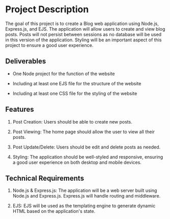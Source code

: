 # Project Description

The goal of this project is to create a Blog web application using Node.js, Express.js, and EJS. 
The application will allow users to create and view blog posts. Posts will not persist between sessions as no database will be used in this version of the application. 
Styling will be an important aspect of this project to ensure a good user experience.

## Deliverables

- One Node project for the function of the website

- Including at least one EJS file for the structure of the website

- Including at least one CSS file for the styling of the website

## Features

1. Post Creation: Users should be able to create new posts.

2. Post Viewing: The home page should allow the user to view all their posts.

3. Post Update/Delete: Users should be edit and delete posts as needed.

4. Styling: The application should be well-styled and responsive, ensuring a good user experience on both desktop and mobile devices.

## Technical Requirements

1. Node.js & Express.js: The application will be a web server built using Node.js and Express.js. Express.js will handle routing and middleware.

2. EJS: EJS will be used as the templating engine to generate dynamic HTML based on the application's state.
